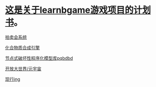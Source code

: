 # [这是关于learnbgame游戏项目的计划书](https://github.com/BlenderCN/Learnbgame/tree/master/HoudiniEngineForUnreal)。

[拍卖会系统]()

[化合物质合成引擎]()

[节点式破坏性程序化模型库pqbdbd]()

[开放大世界/元宇宙]()

[现行ing]()
